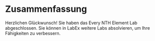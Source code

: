 # Zusammenfassung

Herzlichen Glückwunsch! Sie haben das Every NTH Element Lab abgeschlossen. Sie können in LabEx weitere Labs absolvieren, um Ihre Fähigkeiten zu verbessern.
